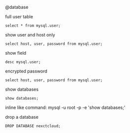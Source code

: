 @database


full user table

    select * from mysql.user;

show user and host only

    select host, user, password from mysql.user;

show field

    desc mysql.user;

encrypted password

    select host, user, password from mysql.user;

show databases

    show databases;

inline like command:
    mysql -u root -p -e 'show databases;'

drop a database

    DROP DATABASE nexctcloud;

